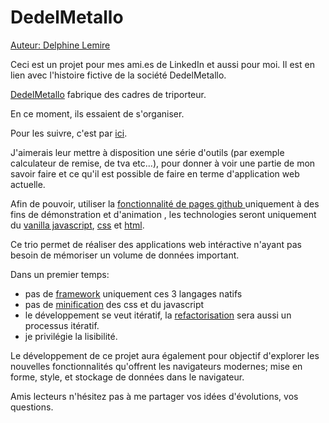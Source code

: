 # DedelMetallo

[Auteur: Delphine Lemire](https://www.linkedin.com/in/delphine-lemire/)

Ceci est un projet pour mes ami.es de LinkedIn et aussi pour moi.
Il est en lien avec l'histoire fictive de la société DedelMetallo. 

[DedelMetallo](https://www.linkedin.com/feed/update/urn:li:activity:7107486291570610176/) fabrique des cadres de triporteur. 

En ce moment, ils essaient de s'organiser.

Pour les suivre, c'est par [ici](https://www.linkedin.com/feed/update/urn:li:activity:7107486291570610176/). 

J'aimerais leur mettre à disposition une série d'outils (par exemple
calculateur de remise, de tva etc...), pour donner à voir une partie de mon
savoir faire et ce qu'il est possible de faire en terme 
d'application web actuelle. 

Afin de pouvoir, utiliser 
la [fonctionnalité de pages github ](https://pages.github.com/)
uniquement à des fins
de démonstration et d'animation , 
les technologies seront 
uniquement du 
[vanilla javascript](https://fr.wikipedia.org/wiki/JavaScript), 
[css](https://fr.wikipedia.org/wiki/Feuilles_de_style_en_cascade) et 
[html](https://fr.wikipedia.org/wiki/Hypertext_Markup_Language). 

Ce trio permet de réaliser des applications web intéractive n'ayant pas
besoin de mémoriser un volume de données important.

Dans un premier temps:  
 - pas de [framework](https://fr.wikipedia.org/wiki/Framework) uniquement ces 3 langages natifs
 - pas de [minification](https://fr.wikipedia.org/wiki/Minification) des css et du javascript 
 - le développement se veut itératif, la [refactorisation](https://fr.wikipedia.org/wiki/R%C3%A9usinage_de_code) 
sera aussi un processus itératif.
 - je privilégie la lisibilité. 

Le développement de ce projet aura également pour objectif 
d'explorer les nouvelles fonctionnalités qu'offrent 
les navigateurs modernes; mise en forme, style, 
et stockage de données dans le navigateur. 

Amis lecteurs n'hésitez pas à me partager  vos idées d'évolutions, 
vos questions. 
